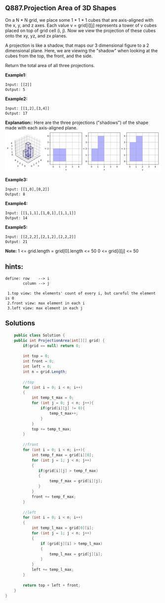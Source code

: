 ## Q887.Projection Area of 3D Shapes

On a N * N grid, we place some 1 * 1 * 1 cubes that are axis-aligned with the x, y, and z axes.
Each value v = grid[i][j] represents a tower of v cubes placed on top of grid cell (i, j).
Now we view the projection of these cubes onto the xy, yz, and zx planes.

A projection is like a shadow, that maps our 3 dimensional figure to a 2 dimensional plane.
Here, we are viewing the "shadow" when looking at the cubes from the top, the front, and the side.

Return the total area of all three projections.

**Example1:**
```
Input: [[2]]
Output: 5
```

**Example2:**
```
Input: [[1,2],[3,4]]
Output: 17
```
**Explanation:**:
Here are the three projections ("shadows") of the shape made with each axis-aligned plane.
<br/>
<img src="https://raw.githubusercontent.com/MiniKimmy/c-dsa/master/leetcode/weekly/887/shadow.png" alt="can't find pic" width="800px">
<br/>

**Example3:**
```
Input: [[1,0],[0,2]]
Output: 8
```

**Example4:**
```
Input: [[1,1,1],[1,0,1],[1,1,1]]
Output: 14
```

**Example5:**
```
Input: [[2,2,2],[2,1,2],[2,2,2]]
Output: 21
```


**Note:**
    1 <= grid.length = grid[0].length <= 50
    0 <= grid[i][j] <= 50


## hints:
```
define: row    --> i
        column --> j

 1.top view: the elements' count of every i, but careful the element is 0
 2.front view: max element in each i
 3.left view: max element in each j
```

## Solutions

``` csharp
    public class Solution {
    public int ProjectionArea(int[][] grid) {
        if(grid == null) return 0;

        int top = 0;
        int front = 0;
        int left = 0;
        int n = grid.Length;

        //top
        for (int i = 0; i < n; i++)
        {
            int temp_t_max = 0;
            for (int j = 0; j < n; j++){
                if(grid[i][j] != 0){
                    temp_t_max++;
                }
            }
            top += temp_t_max;
        }

        //front
        for (int i = 0; i < n; i++){
            int temp_f_max = grid[i][0];
            for (int j = 1; j < n; j++)
            {
               if(grid[i][j] > temp_f_max)
               {
                    temp_f_max = grid[i][j];
               }
            }
            front += temp_f_max;
        }

        //left
        for (int i = 0; i < n; i++)
        {
            int temp_l_max = grid[0][i];
            for (int j = 1; j < n; j++)
            {
                if (grid[j][i] > temp_l_max)
                {
                    temp_l_max = grid[j][i];
                }
            }
            left += temp_l_max;
        }

        return top + left + front;
    }
}
```

